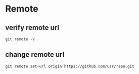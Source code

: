 # Remote

## verify remote url
```
git remote -v
```

## change remote url
```
git remote set-url origin https://github.com/usr/repo.git
```